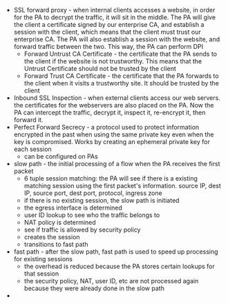 - SSL forward proxy - when internal clients accesses a website, in order for the PA to decrypt the traffic, it will sit in the middle. The PA will give the client a certificate signed by our enterprise CA, and establish a session with the client, which means that the client must trust our enterprise CA. The PA will also establish a session with the website, and forward traffic between the two. This way, the PA can perform DPI
	- Forward Untrust CA Certificate - the certificate that the PA sends to the client if the website is not trustworthy. This means that the Untrust Certificate should not be trusted by the client
	- Forward Trust CA Certificate - the certificate that the PA forwards to the client when it visits a trustworthy site. It should be trusted by the client
- Inbound SSL Inspection - when external clients access our web servers. the certificates for the webservers are also placed on the PA. Now the PA can intercept the traffic, decrypt it, inspect it, re-encrypt it, then forward it. 
- Perfect Forward Secrecy - a protocol used to protect information encrypted in the past when using the same private key even when the key is compromised. Works by creating an ephemeral private key for each session
	- can be configured on PAs
- slow path - the initial processing of a flow when the PA receives the first packet
	- 6 tuple session matching: the PA will see if there is a existing matching session using the first packet's information. source IP, dest IP, source port, dest port, protocol, ingress zone
	- if there is no existing session, the slow path is initiated
	- the egress interface is determined
	- user ID lookup to see who the traffic belongs to
	- NAT policy is determined
	- see if traffic is allowed by security policy
	- creates the session
	- transitions to fast path
- fast path - after the slow path, fast path is used to speed up processing for existing sessions
	- the overhead is reduced because the PA stores certain lookups for that session
	- the security policy, NAT, user ID, etc are not processed again because they were already done in the slow path
- 